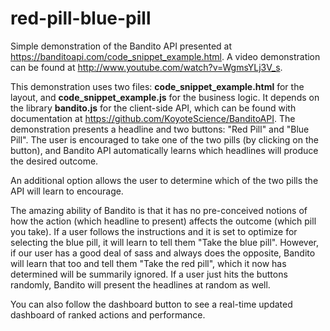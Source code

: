 # red-pill-blue-pill
Simple demonstration of the Bandito API presented at https://banditoapi.com/code_snippet_example.html. A video demonstration can be found at http://www.youtube.com/watch?v=WgmsYLj3V_s.

This demonstration uses two files: **code_snippet_example.html** for the layout, and **code_snippet_example.js** for the business logic. It depends on the library **bandito.js** for the client-side API, which can be found with documentation at https://github.com/KoyoteScience/BanditoAPI. The demonstration presents a headline and two buttons: "Red Pill" and "Blue Pill". The user is encouraged to take one of the two pills (by clicking on the button), and Bandito API automatically learns which headlines will produce the desired outcome.

An additional option allows the user to determine which of the two pills the API will learn to encourage.

The amazing ability of Bandito is that it has no pre-conceived notions of how the action (which headline to present) affects the outcome (which pill you take). If a user follows the instructions and it is set to optimize for selecting the blue pill, it will learn to tell them "Take the blue pill". However, if our user has a good deal of sass and always does the opposite, Bandito will learn that too and tell them "Take the red pill", which it now has determined will be summarily ignored. If a user just hits the buttons randomly, Bandito will present the headlines at random as well.

You can also follow the dashboard button to see a real-time updated dashboard of ranked actions and performance.

